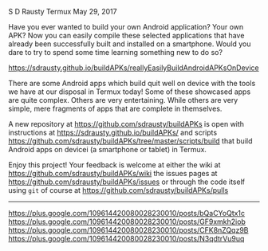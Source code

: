 S D Rausty
Termux
May 29, 2017

Have you ever wanted to build your own Android application? Your own APK? Now you can easily compile these selected applications that have already been successfully built and installed on a smartphone. Would you dare to try to spend some time learning something new to do so?

https://sdrausty.github.io/buildAPKs/reallyEasilyBuildAndroidAPKsOnDevice

There are some Android apps which build quit well on device with the tools we have at our disposal in Termux today! Some of these showcased apps are quite complex. Others are very entertaining. While others are very simple, mere fragments of apps that are complete in themselves.

A new repository at https://github.com/sdrausty/buildAPKs is open with instructions at https://sdrausty.github.io/buildAPKs/ and scripts https://github.com/sdrausty/buildAPKs/tree/master/scripts/build that build Android apps on devicei (a smartphone or tablet) in Termux.

Enjoy this project! Your feedback is welcome at either the wiki at https://github.com/sdrausty/buildAPKs/wiki the issues pages at https://github.com/sdrausty/buildAPKs/issues or through the code itself using `git` of course at https://github.com/sdrausty/buildAPKs/pulls

---
https://plus.google.com/109614420080028230010/posts/bQaCYoQtx1c
https://plus.google.com/109614420080028230010/posts/GF9xmkh2iob
https://plus.google.com/109614420080028230010/posts/CFK8nZQqz9B
https://plus.google.com/109614420080028230010/posts/N3qdtrVu9uq
